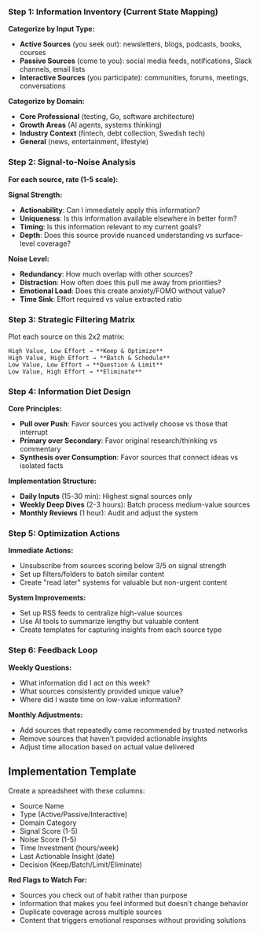 ### Step 1: Information Inventory (Current State Mapping)

**Categorize by Input Type:**

- **Active Sources** (you seek out): newsletters, blogs, podcasts, books, courses
- **Passive Sources** (come to you): social media feeds, notifications, Slack channels, email lists
- **Interactive Sources** (you participate): communities, forums, meetings, conversations

**Categorize by Domain:**

- **Core Professional** (testing, Go, software architecture)
- **Growth Areas** (AI agents, systems thinking)
- **Industry Context** (fintech, debt collection, Swedish tech)
- **General** (news, entertainment, lifestyle)

### Step 2: Signal-to-Noise Analysis

**For each source, rate (1-5 scale):**

**Signal Strength:**

- **Actionability**: Can I immediately apply this information?
- **Uniqueness**: Is this information available elsewhere in better form?
- **Timing**: Is this information relevant to my current goals?
- **Depth**: Does this source provide nuanced understanding vs surface-level coverage?

**Noise Level:**

- **Redundancy**: How much overlap with other sources?
- **Distraction**: How often does this pull me away from priorities?
- **Emotional Load**: Does this create anxiety/FOMO without value?
- **Time Sink**: Effort required vs value extracted ratio

### Step 3: Strategic Filtering Matrix

Plot each source on this 2x2 matrix:

```
High Value, Low Effort → **Keep & Optimize**
High Value, High Effort → **Batch & Schedule**  
Low Value, Low Effort → **Question & Limit**
Low Value, High Effort → **Eliminate**
```

### Step 4: Information Diet Design

**Core Principles:**

- **Pull over Push**: Favor sources you actively choose vs those that interrupt
- **Primary over Secondary**: Favor original research/thinking vs commentary
- **Synthesis over Consumption**: Favor sources that connect ideas vs isolated facts

**Implementation Structure:**

- **Daily Inputs** (15-30 min): Highest signal sources only
- **Weekly Deep Dives** (2-3 hours): Batch process medium-value sources
- **Monthly Reviews** (1 hour): Audit and adjust the system

### Step 5: Optimization Actions

**Immediate Actions:**

- Unsubscribe from sources scoring below 3/5 on signal strength
- Set up filters/folders to batch similar content
- Create "read later" systems for valuable but non-urgent content

**System Improvements:**

- Set up RSS feeds to centralize high-value sources
- Use AI tools to summarize lengthy but valuable content
- Create templates for capturing insights from each source type

### Step 6: Feedback Loop

**Weekly Questions:**

- What information did I act on this week?
- What sources consistently provided unique value?
- Where did I waste time on low-value information?

**Monthly Adjustments:**

- Add sources that repeatedly come recommended by trusted networks
- Remove sources that haven't provided actionable insights
- Adjust time allocation based on actual value delivered

## Implementation Template

Create a spreadsheet with these columns:

- Source Name
- Type (Active/Passive/Interactive)
- Domain Category
- Signal Score (1-5)
- Noise Score (1-5)
- Time Investment (hours/week)
- Last Actionable Insight (date)
- Decision (Keep/Batch/Limit/Eliminate)

**Red Flags to Watch For:**

- Sources you check out of habit rather than purpose
- Information that makes you feel informed but doesn't change behavior
- Duplicate coverage across multiple sources
- Content that triggers emotional responses without providing solutions